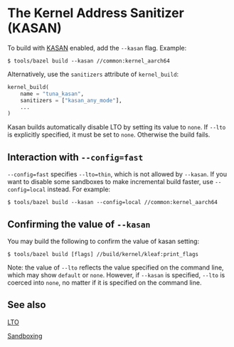 # The Kernel Address Sanitizer (KASAN)

To build with [KASAN](https://docs.kernel.org/dev-tools/kasan.html) enabled, add
the `--kasan` flag. Example:

```shell
$ tools/bazel build --kasan //common:kernel_aarch64
```

Alternatively, use the `sanitizers` attribute of `kernel_build`:

```python
kernel_build(
    name = "tuna_kasan",
    sanitizers = ["kasan_any_mode"],
    ...
)
```

Kasan builds automatically disable LTO by setting its value to `none`.
If `--lto` is explicitly specified, it must be set to `none`. Otherwise the
build fails.

## Interaction with `--config=fast`

`--config=fast` specifies `--lto=thin`, which is not allowed by `--kasan`. If
you want to disable some sandboxes to make incremental build faster,
use `--config=local` instead. For example:

```shell
$ tools/bazel build --kasan --config=local //common:kernel_aarch64
```

## Confirming the value of `--kasan`

You may build the following to confirm the value of kasan setting:

```shell
$ tools/bazel build [flags] //build/kernel/kleaf:print_flags
```

Note: the value of `--lto` reflects the value specified on the command line,
which may show `default` or `none`. However, if `--kasan` is specified,
`--lto` is coerced into `none`, no matter if it is specified on the command
line.

## See also

[LTO](lto.md)

[Sandboxing](sandbox.md)
